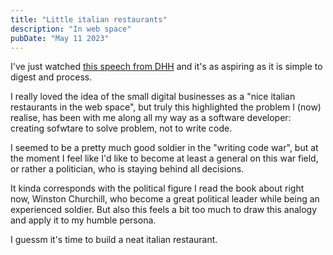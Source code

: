 ```yaml
---
title: "Little italian restaurants"
description: "In web space"
pubDate: "May 11 2023"
---
```


I've just watched [this speech from DHH](https://www.youtube.com/watch?v=0CDXJ6bMkMY&ab_channel=startupschool) and it's as aspiring as it is simple to digest and process.

I really loved the idea of the small digital businesses as a "nice italian restaurants in the web space", but truly this highlighted the problem I (now) realise, has been with me along all my way as a software developer: creating sofwtare to solve problem, not to write code.

I seemed to be a pretty much good soldier in the "writing code war", but at the moment I feel like I'd like to become at least a general on this war field, or rather a politician, who is staying behind all decisions.

It kinda corresponds with the political figure I read the book about right now, Winston Churchill, who become a great political leader while being an experienced soldier. But also this feels a bit too much to draw this analogy and apply it to my humble persona.

I guessm it's time to build a neat italian restaurant.
